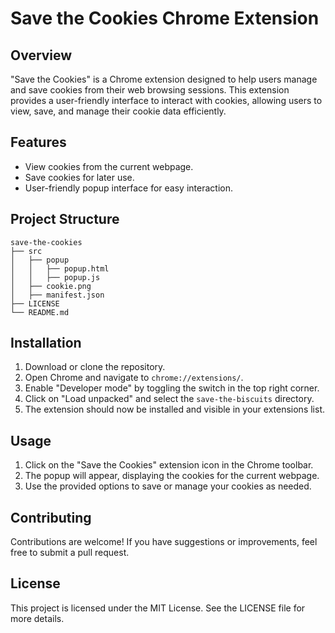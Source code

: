 # Save the Cookies Chrome Extension

## Overview
"Save the Cookies" is a Chrome extension designed to help users manage and save cookies from their web browsing sessions. This extension provides a user-friendly interface to interact with cookies, allowing users to view, save, and manage their cookie data efficiently.

## Features
- View cookies from the current webpage.
- Save cookies for later use.
- User-friendly popup interface for easy interaction.

## Project Structure
```
save-the-cookies
├── src
│   ├── popup
│   │   ├── popup.html
│   │   ├── popup.js
│   ├── cookie.png
│   ├── manifest.json
├── LICENSE
└── README.md
```

## Installation
1. Download or clone the repository.
2. Open Chrome and navigate to `chrome://extensions/`.
3. Enable "Developer mode" by toggling the switch in the top right corner.
4. Click on "Load unpacked" and select the `save-the-biscuits` directory.
5. The extension should now be installed and visible in your extensions list.

## Usage
1. Click on the "Save the Cookies" extension icon in the Chrome toolbar.
2. The popup will appear, displaying the cookies for the current webpage.
3. Use the provided options to save or manage your cookies as needed.

## Contributing
Contributions are welcome! If you have suggestions or improvements, feel free to submit a pull request.

## License
This project is licensed under the MIT License. See the LICENSE file for more details.